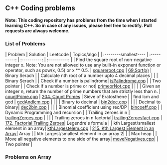 ## C++ Coding problems

**Note: This coding repository has problems from the time when I started learning C++. So in case of any issues, please feel free to rectify. Pull requests are always welcome.**

### List of Problems
| Problem | Solution | Leetcode | Topics/algo |
| :--------smallest---- | :----------: | :----------: |  :----------: |
| Find the square root of non-negative integer x. Note: You are not allowed to use any built-in exponent function or operator, such as pow(x, 0.5) or x ** 0.5. | [squareroot.cpp](./squareroot.cpp) | [69.Sqrt(x)](https://leetcode.com/problems/sqrtx/description/) | Binary Serach |
| Calculate nth root of a number upto 4 decimal places | | | Binary Serach |
| Check if a number is palindrome| [isPalindrome.cpp](./isPalindrome.cpp) | | Two pointer |
| Check if a number is prime or not| [primeorNot.cpp](./primeorNot.cpp) | | |
| Given an integer n, return the number of prime numbers that are strictly less than n. | [countPrime.cpp](./countPrime.cpp) | [204. Count Primes](https://leetcode.com/problems/count-primes/description/) | Sieve of Eratosthene |
| find lcm and gcd | [gcdAndlcm.cpp](./gcdAndlcm.cpp) | | |
| Binary to decimal | [bin2dec.cpp](./bin2dec.cpp) | | |
| Decimal to binary| [dec2bin.cpp](./dec2bin.cpp) | | |
| Binomial coefficient using rec/DP | [bincoeff.cpp](./bincoeff.cpp) | | Dynamic Programming and recursion |
| Trailing zeroes in n  | [trailingZeroes.cpp](./trailingZeroes.cpp) | | |
| Trailing zeroes in n factorial| [trailingZeroesfact.cpp](./trailingZeroesfact.cpp) | [172. Factorial Trailing Zeroes](https://leetcode.com/problems/factorial-trailing-zeroes/description/)| Legendre's formula |
| kth Largest/smallest element in an array| [kthLargestelem.cpp](./kthLargestelem.cpp) | [215. Kth Largest Element in an Array](https://leetcode.com/problems/kth-largest-element-in-an-array/description/)| Array |
| kth Largest/smallest element in an array 2| | | Max heap |
| Move all negative elements to one side of the array| [moveNegatives.cpp](./moveNegatives.cpp)| | Two pointer |







### Problems on Array


